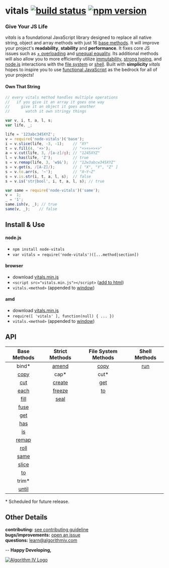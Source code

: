 # vitals [![build status](https://travis-ci.org/imaginate/vitals.svg?branch=v4.0.0)](https://travis-ci.org/imaginate/vitals) [![npm version](https://img.shields.io/badge/npm-4.0.0-brightgreen.svg?style=flat)](https://www.npmjs.com/package/node-vitals)
### Give Your JS Life
_vitals_ is a foundational JavaScript library designed to replace all native string, object and array methods with just 16 [base methods](#api). It will improve your project's **readability**, **stability** and **performance**. It fixes core JS issues such as [+ overloading](http://www.crockford.com/javascript/javascript.html) and [unequal equality](http://whydoesitsuck.com/why-does-javascript-suck/). Its additional methods will also allow you to more efficiently utilize [immutability](https://en.wikipedia.org/wiki/Immutable_object), [strong typing](https://en.wikipedia.org/wiki/Strong_and_weak_typing), and [node.js](https://nodejs.org) interactions with the [file system](https://en.wikipedia.org/wiki/File_system) or [shell](https://en.wikipedia.org/wiki/Command-line_interface#Command-line_interpreter). Built with **simplicity** _vitals_ hopes to inspire you to use [functional JavaScript](https://medium.com/javascript-scene/the-two-pillars-of-javascript-pt-2-functional-programming-a63aa53a41a4) as the bedrock for all of your projects!

#### Own That String
```javascript
// every vitals method handles multiple operations
//   if you give it an array it goes one way
//     give it an object it goes another
//       watch it own stringy things

var v, i, t, a, l, s;
var life, _;

life = '123abc345XYZ';
v = require('node-vitals')('base');
i = v.slice(life, -3, -1);    // "XY"
t = v.fill(4, '+>');          // "+>+>+>+>"
a = v.cut(life, 3, /[a-z]/g); // "1245XYZ"
l = v.has(life, 'Z');         // true
s = v.remap(life, 3, 'w$&');  // "12w3abcw345XYZ"
s = v.get(s, /[A-Z]/);        // [ "X", "Y", "Z" ]
s = v.to.arr(s, '~');         // "X~Y~Z"
s = v.is.str(i, t, a, l, s);  // false
s = v.is('str|bool', i, t, a, l, s); // true

var same = require('node-vitals')('same');
v =  1;
_ = '1';
same.ish(v, _); // true
same(v, _);    // false
```


## Install & Use
#### node.js
- ``` npm install node-vitals ```
- ``` var vitals = require('node-vitals')([...method|section]) ```

#### browser
- download [vitals.min.js](https://github.com/imaginate/vitals/blob/master/src/browser/vitals.min.js)
- ``` <script src="vitals.min.js"></script> ``` ([add to html](http://javascript.info/tutorial/adding-script-html#external-scripts))
- ``` vitals.<method> ``` (appended to [window](https://developer.mozilla.org/en-US/docs/Web/API/Window))

#### amd
- download [vitals.min.js](https://github.com/imaginate/vitals/blob/master/src/browser/vitals.min.js)
- ``` require([ 'vitals' ], function(null) { ... }) ```
- ``` vitals.<method> ``` (appended to [window](https://developer.mozilla.org/en-US/docs/Web/API/Window))


## API
| Base Methods                                                   | Strict Methods                                                   | File System Methods                                          | Shell Methods                                              |
| :------------------------------------------------------------: | :--------------------------------------------------------------: | :----------------------------------------------------------: | :--------------------------------------------------------: |
| bind*                                                          | [amend](https://github.com/imaginate/vitals/wiki/vitals.amend)   | [copy](https://github.com/imaginate/vitals/wiki/vitals.copy) | [run](https://github.com/imaginate/vitals/wiki/vitals.run) |
| [copy](https://github.com/imaginate/vitals/wiki/vitals.copy)   | cap*                                                             | cut*                                                         |                                                            |
| [cut](https://github.com/imaginate/vitals/wiki/vitals.cut)     | [create](https://github.com/imaginate/vitals/wiki/vitals.create) | [get](https://github.com/imaginate/vitals/wiki/vitals.get)   |                                                            |
| [each](https://github.com/imaginate/vitals/wiki/vitals.each)   | [freeze](https://github.com/imaginate/vitals/wiki/vitals.freeze) | [to](https://github.com/imaginate/vitals/wiki/vitals.to)     |                                                            |
| [fill](https://github.com/imaginate/vitals/wiki/vitals.fill)   | [seal](https://github.com/imaginate/vitals/wiki/vitals.seal)     |                                                              |                                                            |
| [fuse](https://github.com/imaginate/vitals/wiki/vitals.fuse)   |                                                                  |                                                              |                                                            |
| [get](https://github.com/imaginate/vitals/wiki/vitals.get)     |                                                                  |                                                              |                                                            |
| [has](https://github.com/imaginate/vitals/wiki/vitals.has)     |                                                                  |                                                              |                                                            |
| [is](https://github.com/imaginate/vitals/wiki/vitals.is)       |                                                                  |                                                              |                                                            |
| [remap](https://github.com/imaginate/vitals/wiki/vitals.remap) |                                                                  |                                                              |                                                            |
| [roll](https://github.com/imaginate/vitals/wiki/vitals.roll)   |                                                                  |                                                              |                                                            |
| [same](https://github.com/imaginate/vitals/wiki/vitals.same)   |                                                                  |                                                              |                                                            |
| [slice](https://github.com/imaginate/vitals/wiki/vitals.slice) |                                                                  |                                                              |                                                            |
| [to](https://github.com/imaginate/vitals/wiki/vitals.to)       |                                                                  |                                                              |                                                            |
| trim*                                                          |                                                                  |                                                              |                                                            |
| [until](https://github.com/imaginate/vitals/wiki/vitals.until) |                                                                  |                                                              |                                                            |
\* Scheduled for future release.


## Other Details
**contributing:** [see contributing guideline](https://github.com/imaginate/vitals/blob/master/CONTRIBUTING.md)<br>
**bugs/improvements:** [open an issue](https://github.com/imaginate/vitals/issues)<br>
**questions:** learn@algorithmiv.com


--
**Happy Developing,**

<a href="http://www.algorithmiv.com/vitals"><img src="http://www.algorithmiv.com/images/aIV-logo.png" alt="Algorithm IV Logo" /></a>

